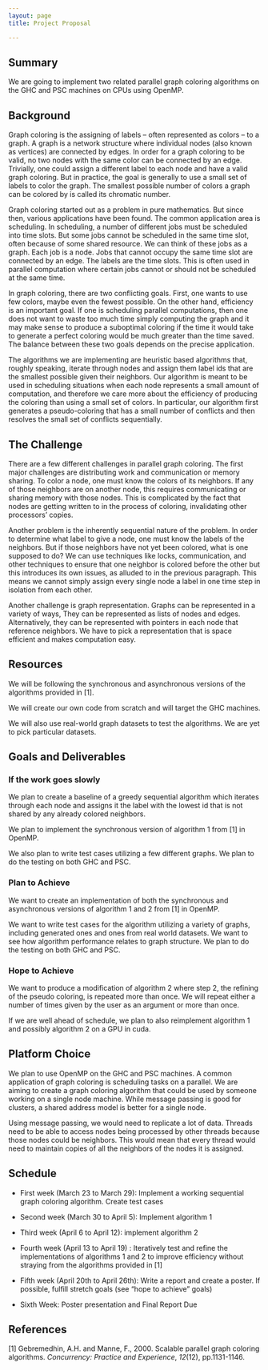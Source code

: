 ```yaml
---
layout: page
title: Project Proposal

---
```


## Summary

We are going to implement two related parallel graph coloring algorithms on the GHC and PSC machines on CPUs using OpenMP.

## Background

Graph coloring is the assigning of labels – often represented as colors – to a graph. A graph is a network structure where individual nodes (also known as vertices) are connected by edges. In order for a graph coloring to be valid, no two nodes with the same color can be connected by an edge. Trivially, one could assign a different label to each node and have a valid graph coloring. But in practice, the goal is generally to use a small set of labels to color the graph. The smallest possible number of colors a graph can be colored by is called its chromatic number.

Graph coloring started out as a problem in pure mathematics. But since then, various applications have been found. The common application area is scheduling. In scheduling, a number of different jobs must be scheduled into time slots. But some jobs cannot be scheduled in the same time slot, often because of some shared resource. We can think of these jobs as a graph. Each job is a node. Jobs that cannot occupy the same time slot are connected by an edge. The labels are the time slots. This is often used in parallel computation where certain jobs cannot or should not be scheduled at the same time.

In graph coloring, there are two conflicting goals. First, one wants to use few colors, maybe even the fewest possible. On the other hand, efficiency is an important goal. If one is scheduling parallel computations, then one does not want to waste too much time simply computing the graph and it may make sense to produce a suboptimal coloring if the time it would take to generate a perfect coloring would be much greater than the time saved. The balance between these two goals depends on the precise application.

The algorithms we are implementing are heuristic based algorithms that, roughly speaking, iterate through nodes and assign them label ids that are the smallest possible given their neighbors. Our algorithm is meant to be used in scheduling situations when each node represents a small amount of computation, and therefore we care more about the efficiency of producing the coloring than using a small set of colors. In particular, our algorithm first generates a pseudo-coloring that has a small number of conflicts and then resolves the small set of conflicts sequentially.

## The Challenge

There are a few different challenges in parallel graph coloring. The first major challenges are distributing work and communication or memory sharing. To color a node, one must know the colors of its neighbors. If any of those neighbors are on another node, this requires communicating or sharing memory with those nodes. This is complicated by the fact that nodes are getting written to in the process of coloring, invalidating other processors’ copies.

Another problem is the inherently sequential nature of the problem. In order to determine what label to give a node, one must know the labels of the neighbors. But if those neighbors have not yet been colored, what is one supposed to do? We can use techniques like locks, communication, and other techniques to ensure that one neighbor is colored before the other but this introduces its own issues, as alluded to in the previous paragraph. This means we cannot simply assign every single node a label in one time step in isolation from each other.

Another challenge is graph representation. Graphs can be represented in a variety of ways, They can be represented as lists of nodes and edges. Alternatively, they can be represented with pointers in each node that reference neighbors. We have to pick a representation that is space efficient and makes computation easy.

## Resources

We will be following the synchronous and asynchronous versions of the algorithms provided in [1].

We will create our own code from scratch and will target the GHC machines. 

We will also use real-world graph datasets to test the algorithms. We are yet to pick particular datasets.

## Goals and Deliverables

### If the work goes slowly

We plan to create a baseline of a greedy sequential algorithm which iterates through each node and assigns it the label with the lowest id that is not shared by any already colored neighbors.

We plan to implement the synchronous version of algorithm 1 from [1] in OpenMP.

We also plan to write test cases utilizing a few different graphs. We plan to do the testing on both GHC and PSC.

### Plan to Achieve

We want to create an implementation of both the synchronous and asynchronous versions of algorithm 1 and 2 from [1] in OpenMP.

We want to write test cases for the algorithm utilizing a variety of graphs, including generated ones and ones from real world datasets. We want to see how algorithm performance relates to graph structure. We plan to do the testing on both GHC and PSC.

### Hope to Achieve

We want to produce a modification of algorithm 2 where step 2, the refining of the pseudo coloring, is repeated more than once. We will repeat either a number of times given by the user as an argument or more than once.

If we are well ahead of schedule, we plan to also reimplement algorithm 1 and possibly algorithm 2 on a GPU in cuda. 

## Platform Choice

We plan to use OpenMP on the GHC and PSC machines. A common application of graph coloring is scheduling tasks on a parallel. We are aiming to create a graph coloring algorithm that could be used by someone working on a single node machine. While message passing is good for clusters, a shared address model is better for a single node. 

Using message passing, we would need to replicate a lot of data. Threads need to be able to access nodes being processed by other threads because those nodes could be neighbors. This would mean that every thread would need to maintain copies of all the neighbors of the nodes it is assigned.

## Schedule

- First week (March 23 to March 29): Implement a working sequential graph coloring algorithm. Create test cases

- Second week (March 30 to April 5): Implement algorithm 1

- Third week (April 6 to April 12): implement algorithm 2

- Fourth week (April 13 to April 19) : Iteratively test and refine the implementations of algorithms 1 and 2 to improve efficiency without straying from the algorithms provided in [1]

- Fifth week (April 20th to April 26th): Write a report and create a poster. If possible, fulfill stretch goals (see “hope to achieve” goals)

- Sixth Week: Poster presentation and Final Report Due


## References

[1] Gebremedhin, A.H. and Manne, F., 2000. Scalable parallel graph coloring algorithms. *Concurrency: Practice and Experience*, *12*(12), pp.1131-1146.